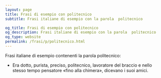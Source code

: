 ```yaml
---
layout: page
title: Frasi di esempio con politecnico 
subtitle: Frasi italiane di esempio con la parola  politecnico

og_title: Frasi di esempio con politecnico 
og_description: Frasi italiane di esempio con la parola  politecnico
og_type: website
permalink: /frasi/p/politecnico.html
---
```


Frasi italiane di esempio contenenti la parola politecnico:


- Era dotto, purista, preciso, politecnico, lavoratore del braccio e nello stesso tempo pensatore «fino alla chimera», dicevano i suoi amici.
